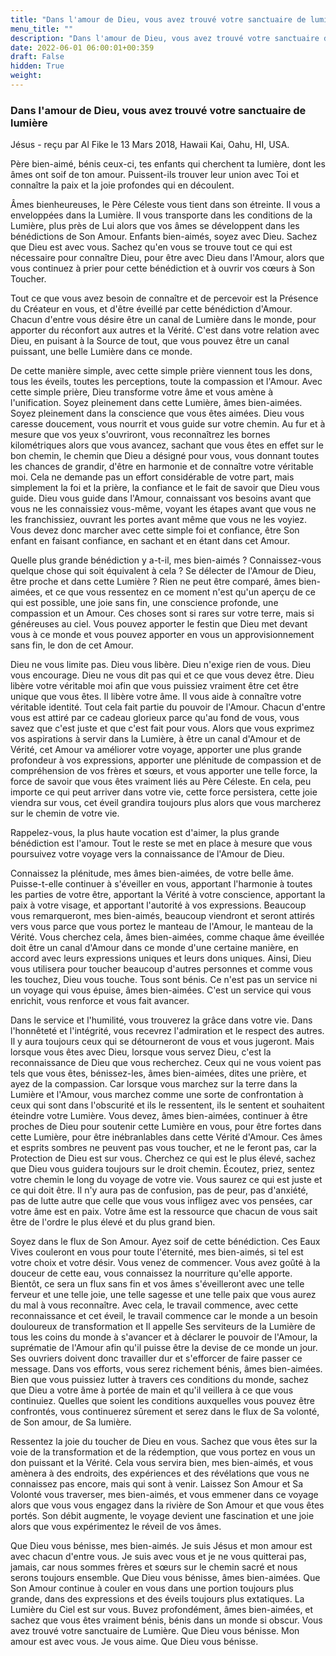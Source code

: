 ```yaml
---
title: "Dans l'amour de Dieu, vous avez trouvé votre sanctuaire de lumière"
menu_title: ""
description: "Dans l'amour de Dieu, vous avez trouvé votre sanctuaire de lumière"
date: 2022-06-01 06:00:01+00:359
draft: False
hidden: True
weight:
---
```

### Dans l'amour de Dieu, vous avez trouvé votre sanctuaire de lumière

Jésus - reçu par Al Fike le 13 Mars 2018, Hawaii Kai, Oahu, HI, USA.

Père bien-aimé, bénis ceux-ci, tes enfants qui cherchent ta lumière, dont les âmes ont soif de ton amour. Puissent-ils trouver leur union avec Toi et connaître la paix et la joie profondes qui en découlent.

Âmes bienheureuses, le Père Céleste vous tient dans son étreinte. Il vous a enveloppées dans la Lumière. Il vous transporte dans les conditions de la Lumière, plus près de Lui alors que vos âmes se développent dans les bénédictions de Son Amour. Enfants bien-aimés, soyez avec Dieu. Sachez que Dieu est avec vous. Sachez qu'en vous se trouve tout ce qui est nécessaire pour connaître Dieu, pour être avec Dieu dans l'Amour, alors que vous continuez à prier pour cette bénédiction et à ouvrir vos cœurs à Son Toucher.

Tout ce que vous avez besoin de connaître et de percevoir est la Présence du Créateur en vous, et d'être éveillé par cette bénédiction d'Amour. Chacun d'entre vous désire être un canal de Lumière dans le monde, pour apporter du réconfort aux autres et la Vérité. C'est dans votre relation avec Dieu, en puisant à la Source de tout, que vous pouvez être un canal puissant, une belle Lumière dans ce monde.

De cette manière simple, avec cette simple prière viennent tous les dons, tous les éveils, toutes les perceptions, toute la compassion et l'Amour. Avec cette simple prière, Dieu transforme votre âme et vous amène à l'unification. Soyez pleinement dans cette Lumière, âmes bien-aimées. Soyez pleinement dans la conscience que vous êtes aimées. Dieu vous caresse doucement, vous nourrit et vous guide sur votre chemin. Au fur et à mesure que vos yeux s'ouvriront, vous reconnaîtrez les bornes kilométriques alors que vous avancez, sachant que vous êtes en effet sur le bon chemin, le chemin que Dieu a désigné pour vous, vous donnant toutes les chances de grandir, d'être en harmonie et de connaître votre véritable moi. Cela ne demande pas un effort considérable de votre part, mais simplement la foi et la prière, la confiance et le fait de savoir que Dieu vous guide. Dieu vous guide dans l'Amour, connaissant vos besoins avant que vous ne les connaissiez vous-même, voyant les étapes avant que vous ne les franchissiez, ouvrant les portes avant même que vous ne les voyiez. Vous devez donc marcher avec cette simple foi et confiance, être Son enfant en faisant confiance, en sachant et en étant dans cet Amour.

Quelle plus grande bénédiction y a-t-il, mes bien-aimés ? Connaissez-vous quelque chose qui soit équivalent à cela ? Se délecter de l'Amour de Dieu, être proche et dans cette Lumière ? Rien ne peut être comparé, âmes bien-aimées, et ce que vous ressentez en ce moment n'est qu'un aperçu de ce qui est possible, une joie sans fin, une conscience profonde, une compassion et un Amour. Ces choses sont si rares sur votre terre, mais si généreuses au ciel. Vous pouvez apporter le festin que Dieu met devant vous à ce monde et vous pouvez apporter en vous un approvisionnement sans fin, le don de cet Amour.

Dieu ne vous limite pas. Dieu vous libère. Dieu n'exige rien de vous. Dieu vous encourage. Dieu ne vous dit pas qui et ce que vous devez être. Dieu libère votre véritable moi afin que vous puissiez vraiment être cet être unique que vous êtes. Il libère votre âme. Il vous aide à connaître votre véritable identité. Tout cela fait partie du pouvoir de l'Amour. Chacun d'entre vous est attiré par ce cadeau glorieux parce qu'au fond de vous, vous savez que c'est juste et que c'est fait pour vous. Alors que vous exprimez vos aspirations à servir dans la Lumière, à être un canal d'Amour et de Vérité, cet Amour va améliorer votre voyage, apporter une plus grande profondeur à vos expressions, apporter une plénitude de compassion et de compréhension de vos frères et sœurs, et vous apporter une telle force, la force de savoir que vous êtes vraiment liés au Père Céleste. En cela, peu importe ce qui peut arriver dans votre vie, cette force persistera, cette joie viendra sur vous, cet éveil grandira toujours plus alors que vous marcherez sur le chemin de votre vie.

Rappelez-vous, la plus haute vocation est d'aimer, la plus grande bénédiction est l'amour. Tout le reste se met en place à mesure que vous poursuivez votre voyage vers la connaissance de l'Amour de Dieu.

Connaissez la plénitude, mes âmes bien-aimées, de votre belle âme. Puisse-t-elle continuer à s'éveiller en vous, apportant l'harmonie à toutes les parties de votre être, apportant la Vérité à votre conscience, apportant la paix à votre visage, et apportant l'autorité à vos expressions. Beaucoup vous remarqueront, mes bien-aimés, beaucoup viendront et seront attirés vers vous parce que vous portez le manteau de l'Amour, le manteau de la Vérité. Vous cherchez cela, âmes bien-aimées, comme chaque âme éveillée doit être un canal d'Amour dans ce monde d'une certaine manière, en accord avec leurs expressions uniques et leurs dons uniques. Ainsi, Dieu vous utilisera pour toucher beaucoup d'autres personnes et comme vous les touchez, Dieu vous touche. Tous sont bénis. Ce n'est pas un service ni un voyage qui vous épuise, âmes bien-aimées. C'est un service qui vous enrichit, vous renforce et vous fait avancer.

Dans le service et l'humilité, vous trouverez la grâce dans votre vie. Dans l'honnêteté et l'intégrité, vous recevrez l'admiration et le respect des autres. Il y aura toujours ceux qui se détourneront de vous et vous jugeront. Mais lorsque vous êtes avec Dieu, lorsque vous servez Dieu, c'est la reconnaissance de Dieu que vous recherchez. Ceux qui ne vous voient pas tels que vous êtes, bénissez-les, âmes bien-aimées, dites une prière, et ayez de la compassion. Car lorsque vous marchez sur la terre dans la Lumière et l'Amour, vous marchez comme une sorte de confrontation à ceux qui sont dans l'obscurité et ils le ressentent, ils le sentent et souhaitent éteindre votre Lumière. Vous devez, âmes bien-aimées, continuer à être proches de Dieu pour soutenir cette Lumière en vous, pour être fortes dans cette Lumière, pour être inébranlables dans cette Vérité d'Amour. Ces âmes et esprits sombres ne peuvent pas vous toucher, et ne le feront pas, car la Protection de Dieu est sur vous. Cherchez ce qui est le plus élevé, sachez que Dieu vous guidera toujours sur le droit chemin. Écoutez, priez, sentez votre chemin le long du voyage de votre vie. Vous saurez ce qui est juste et ce qui doit être. Il n'y aura pas de confusion, pas de peur, pas d'anxiété, pas de lutte autre que celle que vous vous infligez avec vos pensées, car votre âme est en paix. Votre âme est la ressource que chacun de vous sait être de l'ordre le plus élevé et du plus grand bien.

Soyez dans le flux de Son Amour. Ayez soif de cette bénédiction. Ces Eaux Vives couleront en vous pour toute l'éternité, mes bien-aimés, si tel est votre choix et votre désir. Vous venez de commencer. Vous avez goûté à la douceur de cette eau, vous connaissez la nourriture qu'elle apporte. Bientôt, ce sera un flux sans fin et vos âmes s'éveilleront avec une telle ferveur et une telle joie, une telle sagesse et une telle paix que vous aurez du mal à vous reconnaître. Avec cela, le travail commence, avec cette reconnaissance et cet éveil, le travail commence car le monde a un besoin douloureux de transformation et Il appelle Ses serviteurs de la Lumière de tous les coins du monde à s'avancer et à déclarer le pouvoir de l'Amour, la suprématie de l'Amour afin qu'il puisse être la devise de ce monde un jour. Ses ouvriers doivent donc travailler dur et s'efforcer de faire passer ce message. Dans vos efforts, vous serez richement bénis, âmes bien-aimées. Bien que vous puissiez lutter à travers ces conditions du monde, sachez que Dieu a votre âme à portée de main et qu'il veillera à ce que vous continuiez. Quelles que soient les conditions auxquelles vous pouvez être confrontés, vous continuerez sûrement et serez dans le flux de Sa volonté, de Son amour, de Sa lumière.

Ressentez la joie du toucher de Dieu en vous. Sachez que vous êtes sur la voie de la transformation et de la rédemption, que vous portez en vous un don puissant et la Vérité. Cela vous servira bien, mes bien-aimés, et vous amènera à des endroits, des expériences et des révélations que vous ne connaissez pas encore, mais qui sont à venir. Laissez Son Amour et Sa Volonté vous traverser, mes bien-aimés, et vous emmener dans ce voyage alors que vous vous engagez dans la rivière de Son Amour et que vous êtes portés. Son débit augmente, le voyage devient une fascination et une joie alors que vous expérimentez le réveil de vos âmes.

Que Dieu vous bénisse, mes bien-aimés. Je suis Jésus et mon amour est avec chacun d'entre vous. Je suis avec vous et je ne vous quitterai pas, jamais, car nous sommes frères et sœurs sur le chemin sacré et nous serons toujours ensemble. Que Dieu vous bénisse, âmes bien-aimées. Que Son Amour continue à couler en vous dans une portion toujours plus grande, dans des expressions et des éveils toujours plus extatiques. La Lumière du Ciel est sur vous. Buvez profondément, âmes bien-aimées, et sachez que vous êtes vraiment bénis, bénis dans un monde si obscur. Vous avez trouvé votre sanctuaire de Lumière. Que Dieu vous bénisse. Mon amour est avec vous. Je vous aime. Que Dieu vous bénisse.
